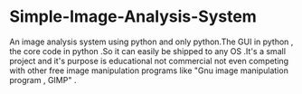 # Simple-Image-Analysis-System
An image analysis system using python and only python.The GUI in python , the core code in python .So it can easily be shipped to any OS .It's a small project and it's purpose is educational not commercial not even competing with other free image manipulation programs like "Gnu image manipulation program , GIMP" .
